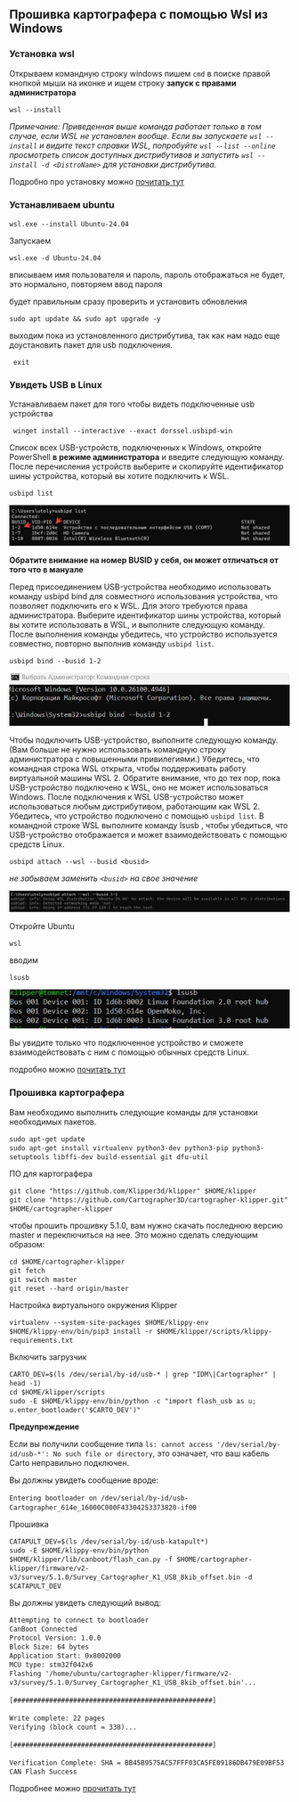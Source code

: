 ## Прошивка картографера с помощью Wsl из Windows


### Установка wsl


Открываем командную строку windows пишем `cmd` в поиске правой кнопкой мыши на иконке и ищем строку **запуск с правами администратора**

```
wsl --install
```
*Примечание:
Приведенная выше команда работает только в том случае, если WSL не установлен вообще. Если вы запускаете `wsl --install` и видите текст справки WSL, попробуйте `wsl --list --online` просмотреть список доступных дистрибутивов и запустить `wsl --install -d <DistroName>` для установки дистрибутива.*

Подробно про  установку можно [почитать тут](https://learn.microsoft.com/ru-ru/windows/wsl/install) 


### Устанавливаем ubuntu 

```
wsl.exe --install Ubuntu-24.04
```

Запускаем
```
wsl.exe -d Ubuntu-24.04
```

 вписываем имя пользователя и пароль, пароль отображаться не будет, это нормально, повторяем ввод пароля

будет правильным сразу проверить и установить обновления

```
sudo apt update && sudo apt upgrade -y
```

выходим пока из установленного дистрибутива, так как нам надо еще доустановить пакет для usb подключения.  

```
 exit
```
### Увидеть USB в Linux 

Устанавливаем пакет для того чтобы видеть подключенные usb устройства 

```
 winget install --interactive --exact dorssel.usbipd-win
```

Список всех USB-устройств, подключенных к Windows, откройте PowerShell **в режиме администратора** и введите следующую команду. После перечисления устройств выберите и скопируйте идентификатор шины устройства, который вы хотите подключить к WSL.
```
usbipd list
```

![](/images/pid_list.jpg)

**Обратите внимание на номер BUSID у себя, он может отличаться от того что в мануале**

Перед присоединением USB-устройства необходимо использовать команду usbipd bind для совместного использования устройства, что позволяет подключить его к WSL. Для этого требуются права администратора. Выберите идентификатор шины устройства, который вы хотите использовать в WSL, и выполните следующую команду. После выполнения команды убедитесь, что устройство используется совместно, повторно выполнив команду `usbipd list`.


```
usbipd bind --busid 1-2
```

![](/images/bind_usb.jpg)

Чтобы подключить USB-устройство, выполните следующую команду. (Вам больше не нужно использовать командную строку администратора с повышенными привилегиями.) Убедитесь, что командная строка WSL открыта, чтобы поддерживать работу  виртуальной машины WSL 2. Обратите внимание, что до тех пор, пока USB-устройство подключено к WSL, оно не может использоваться Windows. После подключения к WSL USB-устройство может использоваться любым дистрибутивом, работающим как WSL 2. Убедитесь, что устройство подключено с помощью `usbipd list`. В командной строке WSL выполните команду lsusb , чтобы убедиться, что USB-устройство отображается и может взаимодействовать с помощью средств Linux.

```
usbipd attach --wsl --busid <busid>
```

*не забываем заменить `<busid>` на свое значение*

![](/images/usb_attach.jpg)

Откройте Ubuntu 

```
wsl
```

вводим 
```
lsusb
```

![](/images/lsusb_.jpg)


Вы увидите только что подключенное устройство и сможете взаимодействовать с ним с помощью обычных средств Linux. 

подробно можно [почитать тут](https://learn.microsoft.com/ru-ru/windows/wsl/connect-usb)


### Прошивка картографера

Вам необходимо выполнить следующие команды для установки необходимых пакетов.

```
sudo apt-get update
sudo apt-get install virtualenv python3-dev python3-pip python3-setuptools libffi-dev build-essential git dfu-util
```

ПО для картографера

```
git clone "https://github.com/Klipper3d/klipper" $HOME/klipper
git clone "https://github.com/Cartographer3D/cartographer-klipper.git" $HOME/cartographer-klipper
```
чтобы прошить прошивку 5.1.0, вам нужно скачать последнюю версию master и переключиться на нее. Это можно сделать следующим образом:

```
cd $HOME/cartographer-klipper
git fetch
git switch master
git reset --hard origin/master
```
Настройка виртуального окружения Klipper

```
virtualenv --system-site-packages $HOME/klippy-env
$HOME/klippy-env/bin/pip3 install -r $HOME/klipper/scripts/klippy-requirements.txt
```

Включить загрузчик

```
CARTO_DEV=$(ls /dev/serial/by-id/usb-* | grep "IDM\|Cartographer" | head -1)
cd $HOME/klipper/scripts
sudo -E $HOME/klippy-env/bin/python -c "import flash_usb as u; u.enter_bootloader('$CARTO_DEV')"
```

**Предупреждение**

Если вы получили сообщение типа `ls: cannot access '/dev/serial/by-id/usb-*': No such file or directory`, это означает, что  ваш кабель Carto неправильно подключен.

Вы должны увидеть сообщение вроде:

``
Entering bootloader on /dev/serial/by-id/usb-Cartographer_614e_16000C000F43304253373820-if00
``

Прошивка

```
CATAPULT_DEV=$(ls /dev/serial/by-id/usb-katapult*)
sudo -E $HOME/klippy-env/bin/python $HOME/klipper/lib/canboot/flash_can.py -f $HOME/cartographer-klipper/firmware/v2-v3/survey/5.1.0/Survey_Cartographer_K1_USB_8kib_offset.bin -d $CATAPULT_DEV
```

Вы должны увидеть следующий вывод:

```
Attempting to connect to bootloader
CanBoot Connected
Protocol Version: 1.0.0
Block Size: 64 bytes
Application Start: 0x8002000
MCU type: stm32f042x6
Flashing '/home/ubuntu/cartographer-klipper/firmware/v2-v3/survey/5.1.0/Survey_Cartographer_K1_USB_8kib_offset.bin'...

[##################################################]

Write complete: 22 pages
Verifying (block count = 338)...

[##################################################]

Verification Complete: SHA = BB45B9575AC57FFF03CA5FE09186DB479E09BF53
CAN Flash Success
```

Подробнее можно [прочитать тут](https://pellcorp.github.io/creality-wiki/cartographer_flashing/)